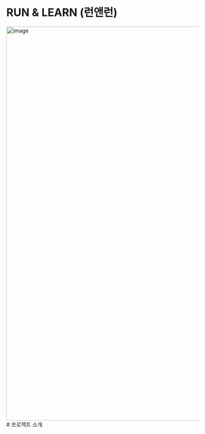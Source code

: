 <h1>RUN & LEARN (런앤런)</h1>
<img width="1417" height="1031" alt="image" src="https://github.com/user-attachments/assets/29ffdae5-2e8a-4d92-8ac5-8a65a34accfe" />
# 프로젝트 소개
